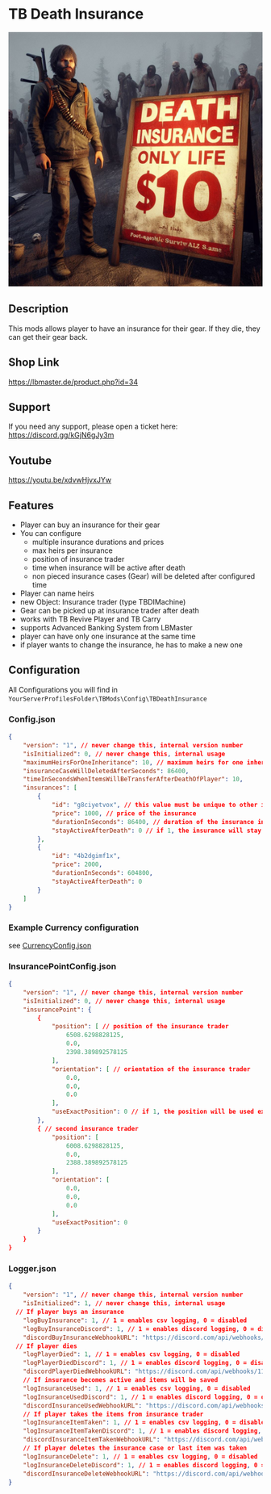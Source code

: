 # TB Death Insurance

<img src="./DeathInsurance.jpeg" alt="TB Death Insurance" width="512"/>

## Description
This mods allows player to have an insurance for their gear. If they die, they can get their gear back. 

## Shop Link
https://lbmaster.de/product.php?id=34

## Support

If you need any support, please open a ticket here: https://discord.gg/kGjN6gJy3m

## Youtube

https://youtu.be/xdvwHjvxJYw

## Features

- Player can buy an insurance for their gear
- You can configure 
  - multiple insurance durations and prices
  - max heirs per insurance
  - position of insurance trader
  - time when insurance will be active after death
  - non pieced insurance cases (Gear) will be deleted after configured time
- Player can name heirs
- new Object: Insurance trader (type TBDIMachine)
- Gear can be picked up at insurance trader after death
- works with TB Revive Player and TB Carry
- supports Advanced Banking System from LBMaster
- player can have only one insurance at the same time
- if player wants to change the insurance, he has to make a new one

## Configuration

All Configurations you will find in `YourServerProfilesFolder\TBMods\Config\TBDeathInsurance`



### Config.json

``` json lines
{
    "version": "1", // never change this, internal version number
    "isInitialized": 0, // never change this, internal usage
    "maximumHeirsForOneInheritance": 10, // maximum heirs for one inheritance that can player add
    "insuranceCaseWillDeletedAfterSeconds": 86400, 
    "timeInSecondsWhenItemsWillBeTransferAfterDeathOfPlayer": 10,
    "insurances": [
        {
            "id": "g8ciyetvox", // this value must be unique to other insurance ids.
            "price": 1000, // price of the insurance
            "durationInSeconds": 86400, // duration of the insurance in seconds
            "stayActiveAfterDeath": 0 // if 1, the insurance will stay active after death of player
        },
        {
            "id": "4b2dgimf1x",
            "price": 2000,
            "durationInSeconds": 604800,
            "stayActiveAfterDeath": 0
        }
    ]
}
```

### Example Currency configuration

see [CurrencyConfig.json](../GlobalConfigs/Readme.md#currencyconfigjson)


### InsurancePointConfig.json

``` json lines
{
    "version": "1", // never change this, internal version number
    "isInitialized": 0, // never change this, internal usage
    "insurancePoint": {
        {
            "position": [ // position of the insurance trader
                6508.6298828125,
                0.0,
                2398.389892578125
            ],
            "orientation": [ // orientation of the insurance trader
                0.0,
                0.0,
                0.0
            ],
            "useExactPosition": 0 // if 1, the position will be used exactly. If 0, the object will automatically placed on the ground
        },
        { // second insurance trader
            "position": [
                6008.6298828125,
                0.0,
                2388.389892578125
            ],
            "orientation": [
                0.0,
                0.0,
                0.0
            ],
            "useExactPosition": 0
        }
    }
}
```

### Logger.json

````json lines
{
    "version": "1", // never change this, internal version number
    "isInitialized": 1, // never change this, internal usage
  // If player buys an insurance
    "logBuyInsurance": 1, // 1 = enables csv logging, 0 = disabled
    "logBuyInsuranceDiscord": 1, // 1 = enables discord logging, 0 = disabled
    "discordBuyInsuranceWebhookURL": "https://discord.com/api/webhooks/1108099699883389049/n6dxjQuMzkEgRZHrgGNZANLju5rUbyy5Ywdpo3Dpl9o5484A5lbLDmbQr5yx5kR3Uits",
  // If player dies
    "logPlayerDied": 1, // 1 = enables csv logging, 0 = disabled
    "logPlayerDiedDiscord": 1, // 1 = enables discord logging, 0 = disabled
    "discordPlayerDiedWebhookURL": "https://discord.com/api/webhooks/1108099699883389049/n6dxjQuMzkEgRZHrgGNZANLju5rUbyy5Ywdpo3Dpl9o5484A5lbLDmbQr5yx5kR3Uits",
    // If insurance becomes active and items will be saved
    "logInsuranceUsed": 1, // 1 = enables csv logging, 0 = disabled
    "logInsuranceUsedDiscord": 1, // 1 = enables discord logging, 0 = disabled
    "discordInsuranceUsedWebhookURL": "https://discord.com/api/webhooks/1108099699883389049/n6dxjQuMzkEgRZHrgGNZANLju5rUbyy5Ywdpo3Dpl9o5484A5lbLDmbQr5yx5kR3Uits",
    // If player takes the items from insurance trader
    "logInsuranceItemTaken": 1, // 1 = enables csv logging, 0 = disabled
    "logInsuranceItemTakenDiscord": 1, // 1 = enables discord logging, 0 = disabled
    "discordInsuranceItemTakenWebhookURL": "https://discord.com/api/webhooks/1108099699883389049/n6dxjQuMzkEgRZHrgGNZANLju5rUbyy5Ywdpo3Dpl9o5484A5lbLDmbQr5yx5kR3Uits",
    // If player deletes the insurance case or last item was taken
    "logInsuranceDelete": 1, // 1 = enables csv logging, 0 = disabled
    "logInsuranceDeleteDiscord": 1, // 1 = enables discord logging, 0 = disabled
    "discordInsuranceDeleteWebhookURL": "https://discord.com/api/webhooks/1108099699883389049/n6dxjQuMzkEgRZHrgGNZANLju5rUbyy5Ywdpo3Dpl9o5484A5lbLDmbQr5yx5kR3Uits"
}
````

